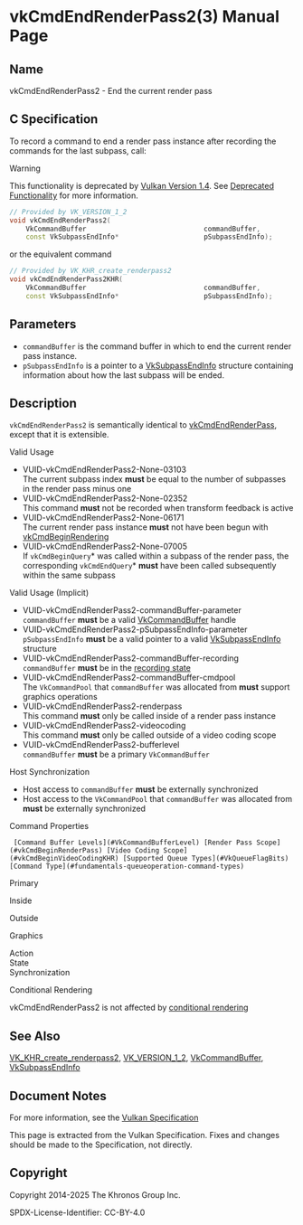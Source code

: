 # vkCmdEndRenderPass2(3) Manual Page

## Name

vkCmdEndRenderPass2 - End the current render pass



## [](#_c_specification)C Specification

To record a command to end a render pass instance after recording the commands for the last subpass, call:

Warning

This functionality is deprecated by [Vulkan Version 1.4](#versions-1.4). See [Deprecated Functionality](#deprecation-dynamicrendering) for more information.

```c++
// Provided by VK_VERSION_1_2
void vkCmdEndRenderPass2(
    VkCommandBuffer                             commandBuffer,
    const VkSubpassEndInfo*                     pSubpassEndInfo);
```

or the equivalent command

```c++
// Provided by VK_KHR_create_renderpass2
void vkCmdEndRenderPass2KHR(
    VkCommandBuffer                             commandBuffer,
    const VkSubpassEndInfo*                     pSubpassEndInfo);
```

## [](#_parameters)Parameters

- `commandBuffer` is the command buffer in which to end the current render pass instance.
- `pSubpassEndInfo` is a pointer to a [VkSubpassEndInfo](https://registry.khronos.org/vulkan/specs/latest/man/html/VkSubpassEndInfo.html) structure containing information about how the last subpass will be ended.

## [](#_description)Description

`vkCmdEndRenderPass2` is semantically identical to [vkCmdEndRenderPass](https://registry.khronos.org/vulkan/specs/latest/man/html/vkCmdEndRenderPass.html), except that it is extensible.

Valid Usage

- [](#VUID-vkCmdEndRenderPass2-None-03103)VUID-vkCmdEndRenderPass2-None-03103  
  The current subpass index **must** be equal to the number of subpasses in the render pass minus one
- [](#VUID-vkCmdEndRenderPass2-None-02352)VUID-vkCmdEndRenderPass2-None-02352  
  This command **must** not be recorded when transform feedback is active
- [](#VUID-vkCmdEndRenderPass2-None-06171)VUID-vkCmdEndRenderPass2-None-06171  
  The current render pass instance **must** not have been begun with [vkCmdBeginRendering](https://registry.khronos.org/vulkan/specs/latest/man/html/vkCmdBeginRendering.html)
- [](#VUID-vkCmdEndRenderPass2-None-07005)VUID-vkCmdEndRenderPass2-None-07005  
  If `vkCmdBeginQuery`* was called within a subpass of the render pass, the corresponding `vkCmdEndQuery`* **must** have been called subsequently within the same subpass

Valid Usage (Implicit)

- [](#VUID-vkCmdEndRenderPass2-commandBuffer-parameter)VUID-vkCmdEndRenderPass2-commandBuffer-parameter  
  `commandBuffer` **must** be a valid [VkCommandBuffer](https://registry.khronos.org/vulkan/specs/latest/man/html/VkCommandBuffer.html) handle
- [](#VUID-vkCmdEndRenderPass2-pSubpassEndInfo-parameter)VUID-vkCmdEndRenderPass2-pSubpassEndInfo-parameter  
  `pSubpassEndInfo` **must** be a valid pointer to a valid [VkSubpassEndInfo](https://registry.khronos.org/vulkan/specs/latest/man/html/VkSubpassEndInfo.html) structure
- [](#VUID-vkCmdEndRenderPass2-commandBuffer-recording)VUID-vkCmdEndRenderPass2-commandBuffer-recording  
  `commandBuffer` **must** be in the [recording state](#commandbuffers-lifecycle)
- [](#VUID-vkCmdEndRenderPass2-commandBuffer-cmdpool)VUID-vkCmdEndRenderPass2-commandBuffer-cmdpool  
  The `VkCommandPool` that `commandBuffer` was allocated from **must** support graphics operations
- [](#VUID-vkCmdEndRenderPass2-renderpass)VUID-vkCmdEndRenderPass2-renderpass  
  This command **must** only be called inside of a render pass instance
- [](#VUID-vkCmdEndRenderPass2-videocoding)VUID-vkCmdEndRenderPass2-videocoding  
  This command **must** only be called outside of a video coding scope
- [](#VUID-vkCmdEndRenderPass2-bufferlevel)VUID-vkCmdEndRenderPass2-bufferlevel  
  `commandBuffer` **must** be a primary `VkCommandBuffer`

Host Synchronization

- Host access to `commandBuffer` **must** be externally synchronized
- Host access to the `VkCommandPool` that `commandBuffer` was allocated from **must** be externally synchronized

Command Properties

     [Command Buffer Levels](#VkCommandBufferLevel) [Render Pass Scope](#vkCmdBeginRenderPass) [Video Coding Scope](#vkCmdBeginVideoCodingKHR) [Supported Queue Types](#VkQueueFlagBits) [Command Type](#fundamentals-queueoperation-command-types)

Primary

Inside

Outside

Graphics

Action  
State  
Synchronization

Conditional Rendering

vkCmdEndRenderPass2 is not affected by [conditional rendering](#drawing-conditional-rendering)

## [](#_see_also)See Also

[VK\_KHR\_create\_renderpass2](https://registry.khronos.org/vulkan/specs/latest/man/html/VK_KHR_create_renderpass2.html), [VK\_VERSION\_1\_2](https://registry.khronos.org/vulkan/specs/latest/man/html/VK_VERSION_1_2.html), [VkCommandBuffer](https://registry.khronos.org/vulkan/specs/latest/man/html/VkCommandBuffer.html), [VkSubpassEndInfo](https://registry.khronos.org/vulkan/specs/latest/man/html/VkSubpassEndInfo.html)

## [](#_document_notes)Document Notes

For more information, see the [Vulkan Specification](https://registry.khronos.org/vulkan/specs/latest/html/vkspec.html#vkCmdEndRenderPass2)

This page is extracted from the Vulkan Specification. Fixes and changes should be made to the Specification, not directly.

## [](#_copyright)Copyright

Copyright 2014-2025 The Khronos Group Inc.

SPDX-License-Identifier: CC-BY-4.0